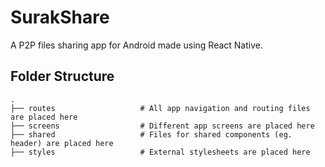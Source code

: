 # SurakShare
A P2P files sharing app for Android made using React Native. 

## Folder Structure

    .
    ├── routes                   # All app navigation and routing files are placed here 
    ├── screens                  # Different app screens are placed here
    ├── shared                   # Files for shared components (eg. header) are placed here
    ├── styles                   # External stylesheets are placed here
